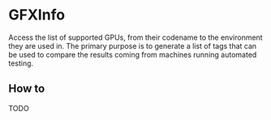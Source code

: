 # GFXInfo

Access the list of supported GPUs, from their codename to the environment they
are used in. The primary purpose is to generate a list of tags that can be used
to compare the results coming from machines running automated testing.

## How to

TODO
